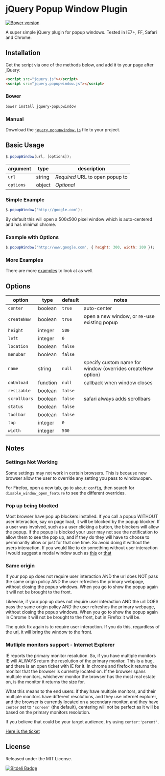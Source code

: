 # jQuery Popup Window Plugin

[![Bower version](https://badge.fury.io/bo/jquery-popupwindow.png)](http://badge.fury.io/bo/jquery-popupwindow)

A super simple jQuery plugin for popup windows. Tested in IE7+, FF, Safari and
Chrome.

## Installation

Get the script via one of the methods below, and add it to your page after
jQuery:

```html
<script src="jquery.js"></script>
<script src="jquery.popupwindow.js"></script>
```

### Bower

```bash
bower install jquery-popupwindow
```

### Manual

Download the [`jquery.popupwindow.js`][script] file to your project.

## Basic Usage

```javascript
$.popupWindow(url, [options]);
```

| argument   | type   | description                     |
|------------|--------|---------------------------------|
| `url`      | string | *Required* URL to open popup to |
| `options`  | object | *Optional*                      |

### Simple Example

```javascript
$.popupWindow('http://google.com');
```

By default this will open a 500x500 pixel window which is auto-centered and has
minimal chrome.

### Example with Options

```javascript
$.popupWindow('http://www.google.com', { height: 300, width: 200 });
```

### More Examples

There are more [examples] to look at as well.

## Options

| option       | type     | default | notes |
|--------------|----------|---------|-------|
| `center`     | boolean  | `true`  | auto-center |
| `createNew`  | boolean  | `true`  | open a new window, or re-use existing popup |
| `height`     | integer  | `500`   |       |
| `left`       | integer  | `0`     |       |
| `location`   | boolean  | `false` |       |
| `menubar`    | boolean  | `false` |       |
| `name`       | string   | `null`  | specify custom name for window (overrides createNew option) |
| `onUnload`   | function | `null`  | callback when window closes |
| `resizable`  | boolean  | `false` |       |
| `scrollbars` | boolean  | `false` | safari always adds scrollbars |
| `status`     | boolean  | `false` |       |
| `toolbar`    | boolean  | `false` |       |
| `top`        | integer  | `0`     |       |
| `width`      | integer  | `500`   |       |

## Notes

### Settings Not Working

Some settings may not work in certain browsers. This is because new browser allow the user to override any setting you pass to window.open.

For Firefox, open a new tab, go to `about:config`, then search for `disable_window_open_feature` to see the different overrides.

### Pop up being blocked

Most browser have pop up blockers installed. If you call a popup WITHOUT user interaction, say on page load, it will be blocked by the popup blocker. If a user was involved, such as a user clicking a button, the blockers will allow the popup. If the popup is blocked your user may not see the notification to allow them to see the pop up, and if they do they will have to choose to perminantly allow or just for that one time. So avoid doing it without the users interaction. If you would like to do something without user interaction I would suggest a modal window such as [this](http://getbootstrap.com/javascript/#modals) or [that](http://jqueryui.com/dialog/)

### Same origin

If your pop up does not require user interaction AND the url does NOT pass the same origin policy AND the user refreshes the primary webpage, without closing the popup windows. When you go to show the popup again it will not be brought to the front. 

Likewise, if your pop up does not require user interaction AND the url DOES pass the same origin policy AND the user refreshes the primary webpage, without closing the popup windows. When you go to show the popup again in Chrome it will not be brought to the front, but in Firefox it will be. 

The quick fix again is to require user interaction. If you do this, regardless of the url, it will bring the window to the front.

### Mutliple monitors support - Internet Explorer

IE reports the primary monitor resolution. So, if you have multiple monitors IE will
ALWAYS return the resolution of the primary monitor. This is a bug, and there is an
open ticket with IE for it. In chrome and firefox it returns the monitor that the
browser is currently located on. If the browser spans multiple monitors, whichever
monitor the browser has the most real estate on, is the monitor it returns the size for.

What this means to the end users:
If they have multiple monitors, and their multiple monitors have different resolutions,
and they use internet explorer, and the browser is currently located on a secondary
monitor, and they have `center` set to `'screen'` (the default), centering will not be 
perfect as it will be based on the primary monitors resolution.

If you believe that could be your target audience, try using `center:'parent'`.

[Here is the ticket](https://connect.microsoft.com/IE/feedback/details/856470/ie11-javascript-screen-height-still-gives-wrong-value-on-secondary-monitor)

## License

Released under the MIT License.

[![Bitdeli Badge](https://d2weczhvl823v0.cloudfront.net/mkdynamic/jquery-popupwindow/trend.png)](https://bitdeli.com/free "Bitdeli Badge")

[script]: https://github.com/mkdynamic/jquery-popupwindow/raw/master/jquery.popupwindow.js
[examples]: https://github.com/mkdynamic/jquery-popupwindow/blob/master/example.html
